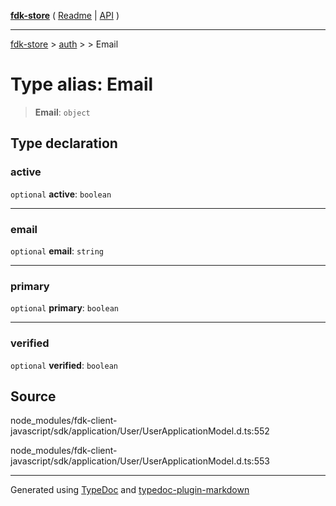 [**fdk-store**](../../../README.md) ( [Readme](../../../README.md) \| [API](../../../API.md) )

---

[fdk-store](../../../API.md) > [auth](../../README.md) > [<internal>](../README.md) > Email

# Type alias: Email

> **Email**: `object`

## Type declaration

### active

`optional` **active**: `boolean`

---

### email

`optional` **email**: `string`

---

### primary

`optional` **primary**: `boolean`

---

### verified

`optional` **verified**: `boolean`

## Source

node_modules/fdk-client-javascript/sdk/application/User/UserApplicationModel.d.ts:552

node_modules/fdk-client-javascript/sdk/application/User/UserApplicationModel.d.ts:553

---

Generated using [TypeDoc](https://typedoc.org/) and [typedoc-plugin-markdown](https://www.npmjs.com/package/typedoc-plugin-markdown)
